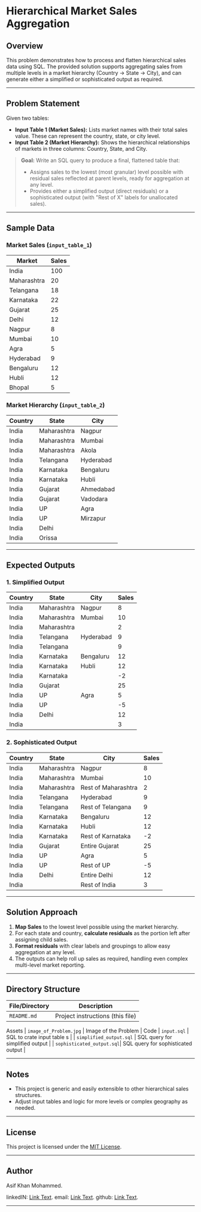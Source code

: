 # Hierarchical Market Sales Aggregation

## Overview

This problem demonstrates how to process and flatten hierarchical sales data using SQL. The provided solution supports aggregating sales from multiple levels in a market hierarchy (Country → State → City), and can generate either a simplified or sophisticated output as required.

---

## Problem Statement

Given two tables:

- **Input Table 1 (Market Sales):** Lists market names with their total sales value. These can represent the country, state, or city level.
- **Input Table 2 (Market Hierarchy):** Shows the hierarchical relationships of markets in three columns: Country, State, and City.

> **Goal:** Write an SQL query to produce a final, flattened table that:
> - Assigns sales to the lowest (most granular) level possible with residual sales reflected at parent levels, ready for aggregation at any level.
> - Provides either a simplified output (direct residuals) or a sophisticated output (with "Rest of X" labels for unallocated sales).

---

## Sample Data

### Market Sales (`input_table_1`)

| Market       | Sales |
|--------------|-------|
| India        | 100   |
| Maharashtra  | 20    |
| Telangana    | 18    |
| Karnataka    | 22    |
| Gujarat      | 25    |
| Delhi        | 12    |
| Nagpur       | 8     |
| Mumbai       | 10    |
| Agra         | 5     |
| Hyderabad    | 9     |
| Bengaluru    | 12    |
| Hubli        | 12    |
| Bhopal       | 5     |

### Market Hierarchy (`input_table_2`)

| Country | State       | City      |
|---------|-------------|-----------|
| India   | Maharashtra | Nagpur    |
| India   | Maharashtra | Mumbai    |
| India   | Maharashtra | Akola     |
| India   | Telangana   | Hyderabad |
| India   | Karnataka   | Bengaluru |
| India   | Karnataka   | Hubli     |
| India   | Gujarat     | Ahmedabad |
| India   | Gujarat     | Vadodara  |
| India   | UP          | Agra      |
| India   | UP          | Mirzapur  |
| India   | Delhi       |           |
| India   | Orissa      |           |

---

## Expected Outputs

### 1. Simplified Output

| Country | State       | City      | Sales |
|---------|-------------|-----------|-------|
| India   | Maharashtra | Nagpur    | 8     |
| India   | Maharashtra | Mumbai    | 10    |
| India   | Maharashtra |           | 2     |
| India   | Telangana   | Hyderabad | 9     |
| India   | Telangana   |           | 9     |
| India   | Karnataka   | Bengaluru | 12    |
| India   | Karnataka   | Hubli     | 12    |
| India   | Karnataka   |           | -2    |
| India   | Gujarat     |           | 25    |
| India   | UP          | Agra      | 5     |
| India   | UP          |           | -5    |
| India   | Delhi       |           | 12    |
| India   |             |           | 3     |

### 2. Sophisticated Output

| Country | State       | City                | Sales |
|---------|-------------|---------------------|-------|
| India   | Maharashtra | Nagpur              | 8     |
| India   | Maharashtra | Mumbai              | 10    |
| India   | Maharashtra | Rest of Maharashtra | 2     |
| India   | Telangana   | Hyderabad           | 9     |
| India   | Telangana   | Rest of Telangana   | 9     |
| India   | Karnataka   | Bengaluru           | 12    |
| India   | Karnataka   | Hubli               | 12    |
| India   | Karnataka   | Rest of Karnataka   | -2    |
| India   | Gujarat     | Entire Gujarat      | 25    |
| India   | UP          | Agra                | 5     |
| India   | UP          | Rest of UP          | -5    |
| India   | Delhi       | Entire Delhi        | 12    |
| India   |             | Rest of India       | 3     |

---

## Solution Approach

1. **Map Sales** to the lowest level possible using the market hierarchy.
2. For each state and country, **calculate residuals** as the portion left after assigning child sales.
3. **Format residuals** with clear labels and groupings to allow easy aggregation at any level.
4. The outputs can help roll up sales as required, handling even complex multi-level market reporting.

----
## Directory Structure

| File/Directory             | Description                                                   |
|---------------------------|----------------------------------------------------------------|
| `README.md`               | Project instructions (this file)                               |
Assets
| `image_of_Problem.jpg`    | Image of the Problem                                           |
Code
| `input.sql`               | SQL to crate input table     s                                 |
| `simplified_output.sql`   | SQL query for simplified output                                |
| `sophisticated_output.sql`| SQL query for sophisticated output                             |

---

## Notes

- This project is generic and easily extensible to other hierarchical sales structures.
- Adjust input tables and logic for more levels or complex geography as needed.

---

## License

This project is licensed under the [MIT License](LICENSE).

---

## Author

Asif Khan Mohammed.

linkedIN: [Link Text](https://www.linkedin.com/in/asif-khan-mohammed-aksi/).
email: [Link Text](asif.md1805@gmail.com).
github: [Link Text](https://github.com/asifkhan1805).

---


